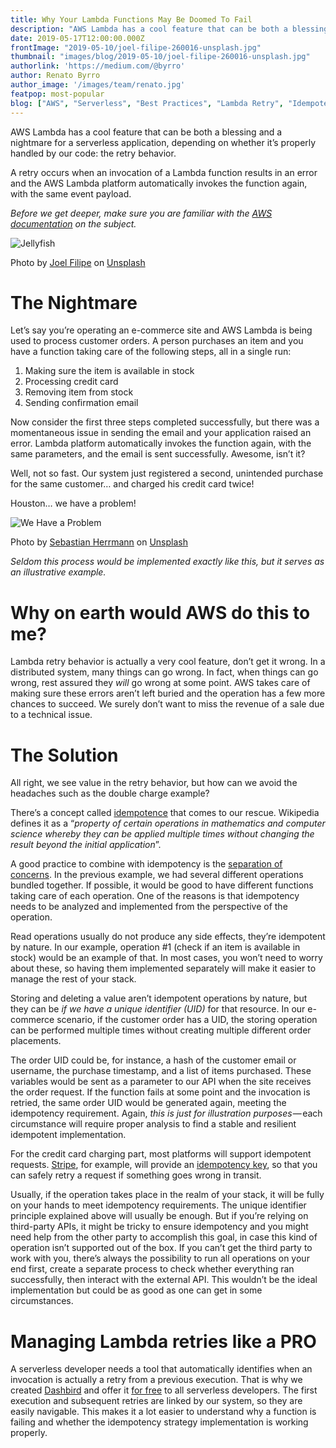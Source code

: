 ```yaml
---
title: Why Your Lambda Functions May Be Doomed To Fail
description: "AWS Lambda has a cool feature that can be both a blessing and a nightmare for a serverless application: the retry behavior."
date: 2019-05-17T12:00:00.000Z
frontImage: "2019-05-10/joel-filipe-260016-unsplash.jpg"
thumbnail: "images/blog/2019-05-10/joel-filipe-260016-unsplash.jpg"
authorlink: 'https://medium.com/@byrro'
author: Renato Byrro
author_image: '/images/team/renato.jpg'
featpop: most-popular
blog: ["AWS", "Serverless", "Best Practices", "Lambda Retry", "Idempotence"]
---
```


AWS Lambda has a cool feature that can be both a blessing and a nightmare for a serverless application, depending on whether it’s properly handled by our code: the retry behavior.

A retry occurs when an invocation of a Lambda function results in an error and the AWS Lambda platform automatically invokes the function again, with the same event payload.

*Before we get deeper, make sure you are familiar with the [AWS documentation](https://docs.aws.amazon.com/lambda/latest/dg/retries-on-errors.html) on the subject.*

![Jellyfish](/images/blog/2019-05-10/joel-filipe-260016-unsplash.jpg)

<p class="caption">Photo by <a href="https://unsplash.com/photos/_AjqGGafofE?utm_source=unsplash&utm_medium=referral&utm_content=creditCopyText" target="_blank">Joel Filipe</a> on <a href="https://unsplash.com/search/photos/storm?utm_source=unsplash&utm_medium=referral&utm_content=creditCopyText" target="_blank">Unsplash</a></p>

# The Nightmare

Let’s say you’re operating an e-commerce site and AWS Lambda is being used to process customer orders. A person purchases an item and you have a function taking care of the following steps, all in a single run:

1. Making sure the item is available in stock
2. Processing credit card
3. Removing item from stock
4. Sending confirmation email

Now consider the first three steps completed successfully, but there was a momentaneous issue in sending the email and your application raised an error. Lambda platform automatically invokes the function again, with the same parameters, and the email is sent successfully. Awesome, isn’t it?

Well, not so fast. Our system just registered a second, unintended purchase for the same customer… and charged his credit card twice!

Houston… we have a problem!

![We Have a Problem](/images/blog/2019-05-10/houston-we-have-problem.jpeg)

<p class="caption">Photo by <a href="https://unsplash.com/photos/jzTQVxCyKYs?utm_source=unsplash&utm_medium=referral&utm_content=creditCopyText" target="_blank">Sebastian Herrmann</a> on <a href="https://unsplash.com/search/photos/houston-problem?utm_source=unsplash&utm_medium=referral&utm_content=creditCopyText" target="_blank">Unsplash</a></p>

*Seldom this process would be implemented exactly like this, but it serves as an illustrative example.*

# Why on earth would AWS do this to me?

Lambda retry behavior is actually a very cool feature, don’t get it wrong. In a distributed system, many things can go wrong. In fact, when things can go wrong, rest assured they *will* go wrong at some point. AWS takes care of making sure these errors aren’t left buried and the operation has a few more chances to succeed. We surely don’t want to miss the revenue of a sale due to a technical issue.

# The Solution

All right, we see value in the retry behavior, but how can we avoid the headaches such as the double charge example?

There’s a concept called [idempotence](https://en.wikipedia.org/wiki/Idempotence) that comes to our rescue. Wikipedia defines it as a “*property of certain operations in mathematics and computer science whereby they can be applied multiple times without changing the result beyond the initial application*”.

A good practice to combine with idempotency is the [separation of concerns](https://en.wikipedia.org/wiki/Separation_of_concerns). In the previous example, we had several different operations bundled together. If possible, it would be good to have different functions taking care of each operation. One of the reasons is that idempotency needs to be analyzed and implemented from the perspective of the operation.

Read operations usually do not produce any side effects, they’re idempotent by nature. In our example, operation #1 (check if an item is available in stock) would be an example of that. In most cases, you won’t need to worry about these, so having them implemented separately will make it easier to manage the rest of your stack.

Storing and deleting a value aren’t idempotent operations by nature, but they can be _if we have a unique identifier (UID)_ for that resource. In our e-commerce scenario, if the customer order has a UID, the storing operation can be performed multiple times without creating multiple different order placements.

The order UID could be, for instance, a hash of the customer email or username, the purchase timestamp, and a list of items purchased. These variables would be sent as a parameter to our API when the site receives the order request. If the function fails at some point and the invocation is retried, the same order UID would be generated again, meeting the idempotency requirement. Again, *this is just for illustration purposes* — each circumstance will require proper analysis to find a stable and resilient idempotent implementation.

For the credit card charging part, most platforms will support idempotent requests. [Stripe](https://stripe.com/), for example, will provide an [idempotency key](https://stripe.com/docs/api/idempotent_requests), so that you can safely retry a request if something goes wrong in transit.

Usually, if the operation takes place in the realm of your stack, it will be fully on your hands to meet idempotency requirements. The unique identifier principle explained above will usually be enough. But if you’re relying on third-party APIs, it might be tricky to ensure idempotency and you might need help from the other party to accomplish this goal, in case this kind of operation isn’t supported out of the box. If you can’t get the third party to work with you, there’s always the possibility to run all operations on your end first, create a separate process to check whether everything ran successfully, then interact with the external API. This wouldn’t be the ideal implementation but could be as good as one can get in some circumstances.

# Managing Lambda retries like a PRO

A serverless developer needs a tool that automatically identifies when an invocation is actually a retry from a previous execution. That is why we created [Dashbird](https://dashbird.io/#register) and offer it [for free](https://dashbird.io/pricing/) to all serverless developers. The first execution and subsequent retries are linked by our system, so they are easily navigable. This makes it a lot easier to understand why a function is failing and whether the idempotency strategy implementation is working properly.
